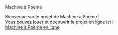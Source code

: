 Machine à Poème

Bienvenue sur le projet de Machine à Poème !  
Vous pouvez jouer et découvrir le projet en ligne ici :  
[Machine à Poème en ligne](https://ayabuilds.github.io/Machine-a-poeme/)
